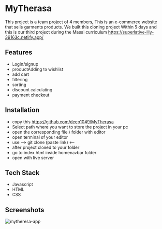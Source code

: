 # MyTherasa


This project is a team project of 4 members, This is an e-commerce website that sells garments products. We built this cloning project
Within 5 days and this is our third project during the Masai curriculum 
https://superlative-lily-39163c.netlify.app/

## Features

- Login/signup
- productAdding to wishlist
- add cart
- filtering
- sorting
- discount calculating
- payment checkout



## Installation

- copy this https://github.com/deep1049/MyTherasa
- Select path where you want to store the project in your pc
- open the corresponding file / folder with editor
- open terminal of your editor
- use  --> git clone (paste link) <-- 
- after project cloned to your folder
- go to index.html inside homenavbar folder
- open with live server
    
## Tech Stack

* Javascript
* HTML
* CSS



## Screenshots
![mytheresa-app](https://user-images.githubusercontent.com/103635801/205506868-74d38e55-b9f1-426b-b9a3-b1b42877091e.PNG)


